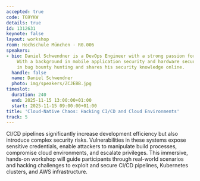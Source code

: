```yaml
---
accepted: true
code: TG9YKW
details: true
id: 1312631
keynote: false
layout: workshop
room: Hochschule München - R0.006
speakers:
- bio: Daniel Schwendner is a DevOps Engineer with a strong passion for Cyber Security.
    With a background in mobile application security and hardware security, he participates
    in bug bounty hunting and shares his security knowledge online.
  handle: false
  name: Daniel Schwendner
  photo: img/speakers/ZCJEBB.jpg
timeslot:
  duration: 240
  end: 2025-11-15 13:00:00+01:00
  start: 2025-11-15 09:00:00+01:00
title: 'Cloud-Native Chaos: Hacking CI/CD and Cloud Environments'
track: 5
---
```


CI/CD pipelines significantly increase development efficiency but also introduce complex security risks.
Vulnerabilities in these systems expose sensitive credentials, enable attackers to manipulate build processes, compromise cloud environments, and escalate privileges.
This immersive, hands-on workshop will guide participants through real-world scenarios and hacking challenges to exploit and secure CI/CD pipelines, Kubernetes clusters, and AWS infrastructure.